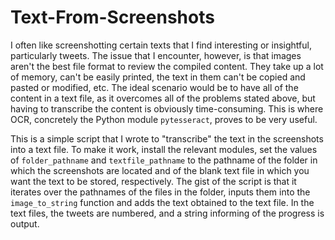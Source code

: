 # Text-From-Screenshots
I often like screenshotting certain texts that I find interesting or insightful, particularly tweets. The issue that I encounter, however, is 
that images aren't the best file format to review the compiled content. They take up a lot of memory, can't be easily printed, the text in them can't be 
copied and pasted or modified, etc. The ideal scenario would be to have all of the content in a text file, as it overcomes all of the problems stated 
above, but having to transcribe the content is obviously time-consuming. This is where OCR, concretely the Python module `pytesseract`, proves to be very 
useful.

This is a simple script that I wrote to "transcribe" the text in the screenshots into a text file. To make it work, install the relevant modules, 
set the values of `folder_pathname` and `textfile_pathname` to the pathname of the folder in which the screenshots are located and of the blank text file
in which you want the text to be stored, respectively. The gist of the script is that it iterates over the pathnames of the files in the folder, inputs them into the `image_to_string` function and adds the text obtained to the text file. In the text files, the tweets are numbered, and a string informing of the progress is output.

